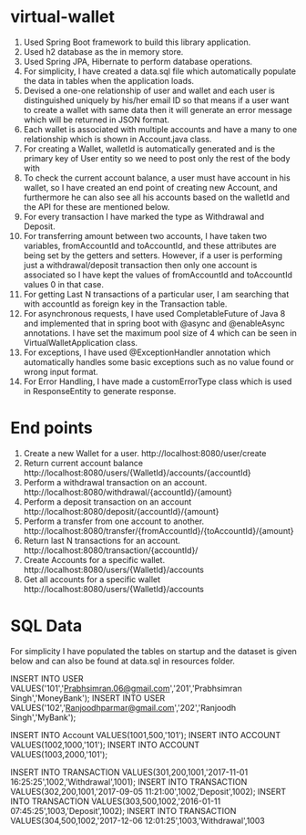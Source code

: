 # virtual-wallet
1. Used Spring Boot framework to build this library application.
2.	Used h2 database as the in memory store.
3.	Used Spring JPA, Hibernate to perform database operations.
4.	For simplicity, I have created a data.sql file which automatically populate the data in tables when the application loads.
5.	Devised a one-one relationship of user and wallet and each user is distinguished uniquely by his/her email ID so that means if a user want to create a wallet with same data then it will generate an error message which will be returned in JSON format.
6.	Each wallet is associated with multiple accounts and have a many to one relationship which is shown in Account.java class.
7.	For creating a Wallet, walletId is automatically generated and is the primary key of User entity so we need to post only the rest of the body with 
8.	To check the current account balance, a user must have account in his wallet, so I have created an end point of creating new Account, and furthermore he can also see all his accounts based on the walletId and the API for these are mentioned below.
9.	For every transaction I have marked the type as Withdrawal and Deposit.
10.	For transferring amount between two accounts, I have taken two variables, fromAccountId and toAccountId, and these attributes are being set by the getters and setters. However, if a user is performing just a withdrawal/deposit transaction then only one account is associated so I have kept the values of  fromAccountId and toAccountId  values 0 in that case. 
11.	For getting Last N transactions of a particular user, I am searching that with accountId as foreign key in the Transaction table.
12.	For asynchronous requests, I have used CompletableFuture of Java 8 and implemented that in spring boot with @async and @enableAsync annotations. I have set the maximum pool size of 4 which can be seen in VirtualWalletApplication class. 
13.	For exceptions, I have used @ExceptionHandler annotation which automatically handles some basic exceptions such as no value found or wrong input format.
14.	For Error Handling, I have made a customErrorType class which is used in ResponseEntity to generate response.
 
# End points 
1.	Create a new Wallet for a user.
http://localhost:8080/user/create
2.	Return current account balance
http://localhost:8080/users/{WalletId}/accounts/{accountId}
3.	Perform a withdrawal transaction on an account.
http://localhost:8080/withdrawal/{accountId}/{amount}
4.	Perform a deposit transaction on an account
http://localhost:8080/deposit/{accountId}/{amount}
5.	Perform a transfer from one account to another.
http://localhost:8080/transfer/{fromAccountId}/{toAccountId}/{amount}
6.	Return last N transactions for an account.
http://localhost:8080/transaction/{accountId}/
7.	Create Accounts for a specific wallet.
http://localhost:8080/users/{WalletId}/accounts
8.	Get all accounts for a specific wallet
http://localhost:8080/users/{WalletId}/accounts


# SQL Data

For simplicity I have populated the tables on startup and the dataset is given below and can also be found at data.sql in resources folder.

INSERT INTO USER VALUES('101','Prabhsimran.06@gmail.com','201','Prabhsimran Singh','MoneyBank');
INSERT INTO USER VALUES('102','Ranjoodhparmar@gmail.com','202','Ranjoodh Singh','MyBank');

INSERT INTO Account VALUES(1001,500,'101');
INSERT INTO ACCOUNT VALUES(1002,1000,'101');
INSERT INTO ACCOUNT VALUES(1003,2000,'101');

INSERT INTO TRANSACTION VALUES(301,200,1001,'2017-11-01 16:25:25',1002,'Withdrawal',1001);
INSERT INTO TRANSACTION VALUES(302,200,1001,'2017-09-05 11:21:00',1002,'Deposit',1002);
INSERT INTO TRANSACTION VALUES(303,500,1002,'2016-01-11 07:45:25',1003,'Deposit',1002);
INSERT INTO TRANSACTION VALUES(304,500,1002,'2017-12-06 12:01:25',1003,'Withdrawal',1003
